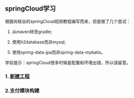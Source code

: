 ## springCloud学习

根据尚硅谷的springCloud视频教程编写而来，但是做了几个尝试：

1. 从maven转至gradle;

2. 使用h2database而非mysql;

3. 使用spring-data-jpa而非spring-data-mybatis。

学前提示：springCloud很多时候是配置和环境出错，所以请留意。

### 1. [新建工程](https://github.com/YuxingXie/springcloud/blob/master/1.%E6%96%B0%E5%BB%BA%E5%B7%A5%E7%A8%8B.MD)  

### 2.支付模块构建